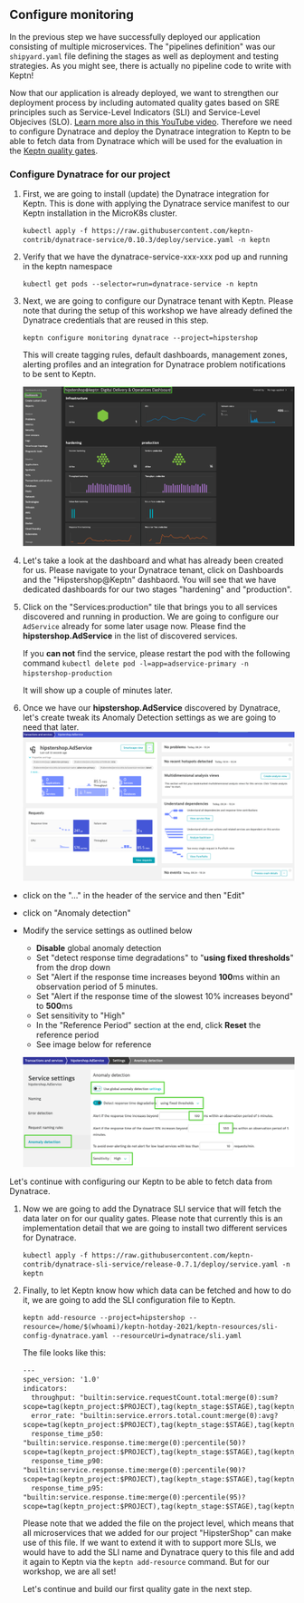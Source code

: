 ## Configure monitoring

In the previous step we have successfully deployed our application consisting of multiple microservices. The "pipelines definition" was our `shipyard.yaml` file defining the stages as well as deployment and testing strategies. As you might see, there is actually no pipeline code to write with Keptn!

Now that our application is already deployed, we want to strengthen our deployment process by including automated quality gates based on SRE principles such as Service-Level Indicators (SLI) and Service-Level Objecives (SLO). [Learn more also in this YouTube video](https://www.youtube.com/watch?v=650Gn--XEQE). 
Therefore we need to configure Dynatrace and deploy the Dynatrace integration to Keptn to be able to fetch data from Dynatrace which will be used for the evaluation in the [Keptn quality gates](https://keptn.sh/docs/0.7.x/quality_gates/).

### Configure Dynatrace for our project

1. First, we are going to install (update) the Dynatrace integration for Keptn. This is done with applying the Dynatrace service manifest to our Keptn installation in the MicroK8s cluster.
    ```
    kubectl apply -f https://raw.githubusercontent.com/keptn-contrib/dynatrace-service/0.10.3/deploy/service.yaml -n keptn
    ```

1. Verify that we have the dynatrace-service-xxx-xxx pod up and running in the keptn namespace
    ```
    kubectl get pods --selector=run=dynatrace-service -n keptn 
    ```


1. Next, we are going to configure our Dynatrace tenant with Keptn. Please note that during the setup of this workshop we have already defined the Dynatrace credentials that are reused in this step.
    ```
    keptn configure monitoring dynatrace --project=hipstershop
    ```

    This will create tagging rules, default dashboards, management zones, alerting profiles and an integration for Dynatrace problem notifications to be sent to Keptn. 

    ![dashboard](../../assets/images/dt-dashboard.png) 

1. Let's take a look at the dashboard and what has already been created for us. Please navigate to your Dynatrace tenant, click on Dashboards and the "Hipstershop@Keptn" dashbaord. You will see that we have dedicated dashboards for our two stages "hardening" and "production". 

1. Click on the "Services:production" tile that brings you to all services discovered and running in production. We are going to configure our `AdService` already for some later usage now. Please find the **hipstershop.AdService** in the list of discovered services.

    If you **can not** find the service, please restart the pod with the following command `kubectl delete pod -l=app=adservice-primary -n hipstershop-production`

    It will show up a couple of minutes later.

1. Once we have our **hipstershop.AdService** discovered by Dynatrace, let's create tweak its Anomaly Detection settings as we are going to need that later.
![](./assets/dt-adservice.png)
- click on the "..." in the header of the service and then "Edit"
- click on "Anomaly detection"

- Modify the service settings as outlined below
    - **Disable** global anomaly detection
    - Set "detect response time degradations" to "**using fixed thresholds**" from the drop down
    - Set "Alert if the response time increases beyond **100**ms within an observation period of 5 minutes.
    - Set "Alert if the response time of the slowest 10% increases beyond" to **500**ms
    - Set sensitivity to "High"
    - In the "Reference Period" section at the end, click **Reset** the reference period
    - See image below for reference

    ![anomaly detection](../../assets/images/dt-anomaly-detection.png)


Let's continue with configuring our Keptn to be able to fetch data from Dynatrace.

1. Now we are going to add the Dynatrace SLI service that will fetch the data later on for our quality gates. Please note that currently this is an implementation detail that we are going to install two different services for Dynatrace. 
    ```
    kubectl apply -f https://raw.githubusercontent.com/keptn-contrib/dynatrace-sli-service/release-0.7.1/deploy/service.yaml -n keptn
    ```

1. Finally, to let Keptn know how which data can be fetched and how to do it, we are going to add the SLI configuration file to Keptn. 
    ```
    keptn add-resource --project=hipstershop --resource=/home/$(whoami)/keptn-hotday-2021/keptn-resources/sli-config-dynatrace.yaml --resourceUri=dynatrace/sli.yaml
    ```

    The file looks like this:
    ```
    ---
    spec_version: '1.0'
    indicators:
      throughput: "builtin:service.requestCount.total:merge(0):sum?scope=tag(keptn_project:$PROJECT),tag(keptn_stage:$STAGE),tag(keptn_service:$SERVICE),tag(keptn_deployment:$DEPLOYMENT)"
      error_rate: "builtin:service.errors.total.count:merge(0):avg?scope=tag(keptn_project:$PROJECT),tag(keptn_stage:$STAGE),tag(keptn_service:$SERVICE),tag(keptn_deployment:$DEPLOYMENT)"
      response_time_p50: "builtin:service.response.time:merge(0):percentile(50)?scope=tag(keptn_project:$PROJECT),tag(keptn_stage:$STAGE),tag(keptn_service:$SERVICE),tag(keptn_deployment:$DEPLOYMENT)"
      response_time_p90: "builtin:service.response.time:merge(0):percentile(90)?scope=tag(keptn_project:$PROJECT),tag(keptn_stage:$STAGE),tag(keptn_service:$SERVICE),tag(keptn_deployment:$DEPLOYMENT)"
      response_time_p95: "builtin:service.response.time:merge(0):percentile(95)?scope=tag(keptn_project:$PROJECT),tag(keptn_stage:$STAGE),tag(keptn_service:$SERVICE),tag(keptn_deployment:$DEPLOYMENT)"
    ```

    Please note that we added the file on the project level, which means that all microservices that we added for our project "HipsterShop" can make use of this file. If we want to extend it with to support more SLIs, we would have to add the SLI name and Dynatrace query to this file and add it again to Keptn via the `keptn add-resource` command. But for our workshop, we are all set! 

    Let's continue and build our first quality gate in the next step.
